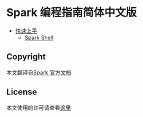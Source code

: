 Spark 编程指南简体中文版
=============================

* [快速上手](quick-start/README.md)
  * [Spark Shell](quick-start/using-spark-shell.md)

## Copyright

本文翻译自[Spark 官方文档](https://spark.apache.org/docs/latest/)

## License

本文使用的许可请查看[这里](LICENSE)
